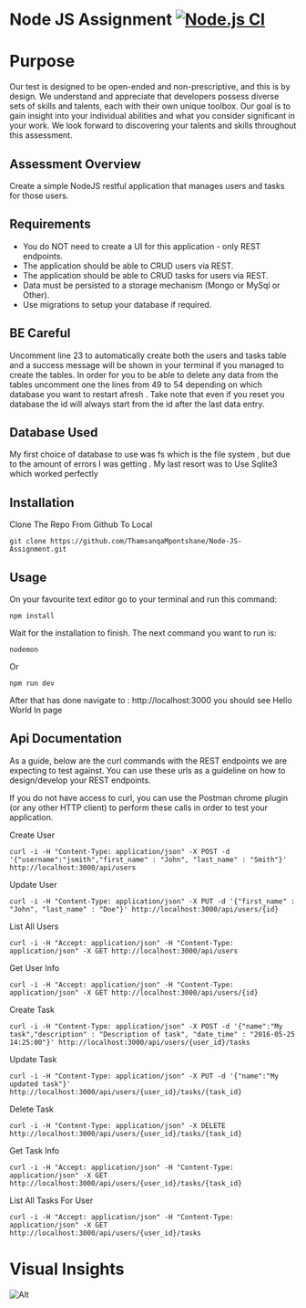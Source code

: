 # Node JS Assignment [![Node.js CI](https://github.com/ThamsanqaMpontshane/Node-JS-Assignment/actions/workflows/node.js.yml/badge.svg)](https://github.com/ThamsanqaMpontshane/Node-JS-Assignment/actions/workflows/node.js.yml)

# Purpose
Our test is designed to be open-ended and non-prescriptive, and this is by design. We understand and appreciate that developers possess diverse sets of skills and talents, each with their own unique toolbox. Our goal is to gain insight into your individual abilities and what you consider significant in your work. We look forward to discovering your talents and skills throughout this assessment.

## Assessment Overview
Create a simple NodeJS restful application that manages users and tasks for those users.

##  Requirements

 - You do NOT need to create a UI for this application - only REST endpoints.
 - The application should be able to CRUD users via REST.
 -  The application should be able to CRUD tasks for users via REST.
 - Data must be persisted to a storage mechanism (Mongo or MySql or Other).
 - Use migrations to setup your database if required.
## BE Careful
Uncomment line 23 to automatically create both the users and tasks table and a success message will be shown in your terminal if you managed to create the tables.
In order for you to be able to delete any data from the tables uncomment one the lines from 49 to 54 depending on which database you want to restart afresh . Take note that even if you reset you database the id will always start from the id after the last data entry.
## Database Used
My first choice of database to use was fs which is the file system , but due to the amount of errors I was getting . My last resort was to Use Sqlite3 which worked perfectly
## Installation
 Clone The Repo From Github To Local
 

    git clone https://github.com/ThamsanqaMpontshane/Node-JS-Assignment.git

## Usage

On your favourite text editor go to your terminal and run this command:

    npm install
 
Wait for the installation to finish.
The next command you want to run is:

    nodemon
Or

    npm run dev
After that has done navigate to : http://localhost:3000 you should see Hello World In page
## Api Documentation

As a guide, below are the curl commands with the REST endpoints we are expecting to test against.  You can use these urls as a guideline on how to design/develop your REST endpoints.

If you do not have access to curl, you can use the Postman chrome plugin (or any other HTTP client) to perform these calls in order to test your application.

 Create User
 

    curl -i -H "Content-Type: application/json" -X POST -d '{"username":"jsmith","first_name" : "John", "last_name" : "Smith"}' http://localhost:3000/api/users
Update User

    curl -i -H "Content-Type: application/json" -X PUT -d '{"first_name" : "John", "last_name" : "Doe"}' http://localhost:3000/api/users/{id}
List All Users

    curl -i -H "Accept: application/json" -H "Content-Type: application/json" -X GET http://localhost:3000/api/users
Get User Info

    curl -i -H "Accept: application/json" -H "Content-Type: application/json" -X GET http://localhost:3000/api/users/{id}
Create Task

    curl -i -H "Content-Type: application/json" -X POST -d '{"name":"My task","description" : "Description of task", "date_time" : "2016-05-25 14:25:00"}' http://localhost:3000/api/users/{user_id}/tasks
Update Task

    curl -i -H "Content-Type: application/json" -X PUT -d '{"name":"My updated task"}' http://localhost:3000/api/users/{user_id}/tasks/{task_id}
Delete Task

    curl -i -H "Content-Type: application/json" -X DELETE http://localhost:3000/api/users/{user_id}/tasks/{task_id}
Get Task Info

    curl -i -H "Accept: application/json" -H "Content-Type: application/json" -X GET http://localhost:3000/api/users/{user_id}/tasks/{task_id}
List All Tasks For User

    curl -i -H "Accept: application/json" -H "Content-Type: application/json" -X GET http://localhost:3000/api/users/{user_id}/tasks

# Visual Insights

![Alt](https://repobeats.axiom.co/api/embed/94ac652a49604ea34a653e5a605b696c47f35ac8.svg "Repobeats analytics image")

